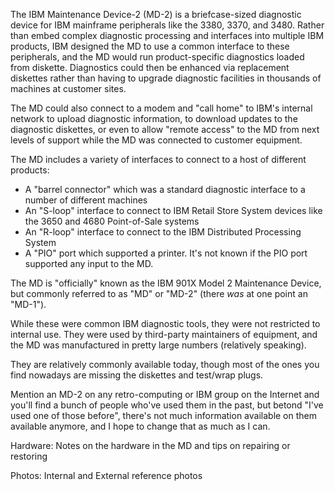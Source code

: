 
The IBM Maintenance Device-2 (MD-2) is a briefcase-sized diagnostic device for IBM mainframe peripherals like the 3380, 3370, and 3480. Rather than embed complex diagnostic processing and interfaces into multiple IBM products, IBM designed the MD to use a common interface to these peripherals, and the MD would run product-specific diagnostics loaded from diskette. Diagnostics could then be enhanced via replacement diskettes rather than having to upgrade diagnostic facilities in thousands of machines at customer sites.

The MD could also connect to a modem and "call home" to IBM's internal network to upload diagnostic information, to download updates to the diagnostic diskettes, or even to allow "remote access" to the MD from next levels of support while the MD was connected to customer equipment.

The MD includes a variety of interfaces to connect to a host of different products:

- A "barrel connector" which was a standard diagnostic interface to a number of different machines
- An "S-loop" interface to connect to IBM Retail Store System devices like the 3650 and 4680 Point-of-Sale systems
- An "R-loop" interface to connect to the IBM Distributed Processing System
- A "PIO" port which supported a printer. It's not known if the PIO port supported any input to the MD.

The MD is "officially" known as the IBM 901X Model 2 Maintenance Device, but commonly referred to as "MD" or "MD-2" (there _was_ at one point an "MD-1").

While these were common IBM diagnostic tools, they were not restricted to internal use. They were used by third-party maintainers of equipment, and the MD was manufactured in pretty large numbers (relatively speaking).

They are relatively commonly available today, though most of the ones you find nowadays are missing the diskettes and test/wrap plugs.

Mention an MD-2 on any retro-computing or IBM group on the Internet and you'll find a bunch of people who've used them in the past, but betond "I've used one of those before", there's not much information available on them available anymore, and I hope to change that as much as I can.


Hardware: Notes on the hardware in the MD and tips on repairing or restoring

Photos: Internal and External reference photos

